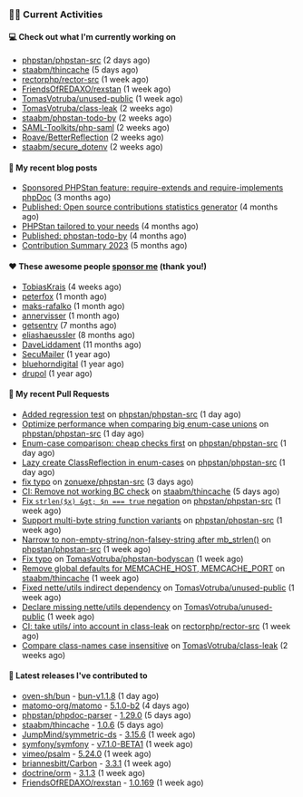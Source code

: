 ### 👨‍💻 Current Activities


#### 💻 Check out what I'm currently working on

- [phpstan/phpstan-src](https://github.com/phpstan/phpstan-src) (2 days ago)
- [staabm/thincache](https://github.com/staabm/thincache) (5 days ago)
- [rectorphp/rector-src](https://github.com/rectorphp/rector-src) (1 week ago)
- [FriendsOfREDAXO/rexstan](https://github.com/FriendsOfREDAXO/rexstan) (1 week ago)
- [TomasVotruba/unused-public](https://github.com/TomasVotruba/unused-public) (1 week ago)
- [TomasVotruba/class-leak](https://github.com/TomasVotruba/class-leak) (2 weeks ago)
- [staabm/phpstan-todo-by](https://github.com/staabm/phpstan-todo-by) (2 weeks ago)
- [SAML-Toolkits/php-saml](https://github.com/SAML-Toolkits/php-saml) (2 weeks ago)
- [Roave/BetterReflection](https://github.com/Roave/BetterReflection) (2 weeks ago)
- [staabm/secure_dotenv](https://github.com/staabm/secure_dotenv) (2 weeks ago)


#### 📜 My recent blog posts

- [Sponsored PHPStan feature: require-extends and require-implements phpDoc](https://staabm.github.io/2024/01/15/phpstan-require-extends-implements.html) (3 months ago)
- [Published: Open source contributions statistics generator](https://staabm.github.io/2024/01/10/oss-contribs-published.html) (4 months ago)
- [PHPStan tailored to your needs](https://staabm.github.io/2024/01/01/phpstan-customizing.html) (4 months ago)
- [Published: phpstan-todo-by](https://staabm.github.io/2023/12/17/phpstan-todo-by-published.html) (4 months ago)
- [Contribution Summary 2023](https://staabm.github.io/2023/12/07/contribution-summary-2023.html) (5 months ago)


#### ❤️ These awesome people [sponsor me](https://github.com/sponsors/staabm) (thank you!)

- [TobiasKrais](https://github.com/TobiasKrais) (4 weeks ago)
- [peterfox](https://github.com/peterfox) (1 month ago)
- [maks-rafalko](https://github.com/maks-rafalko) (1 month ago)
- [annervisser](https://github.com/annervisser) (1 month ago)
- [getsentry](https://github.com/getsentry) (7 months ago)
- [eliashaeussler](https://github.com/eliashaeussler) (8 months ago)
- [DaveLiddament](https://github.com/DaveLiddament) (11 months ago)
- [SecuMailer](https://github.com/SecuMailer) (1 year ago)
- [bluehorndigital](https://github.com/bluehorndigital) (1 year ago)
- [drupol](https://github.com/drupol) (1 year ago)


#### 🔨 My recent Pull Requests

- [Added regression test](https://github.com/phpstan/phpstan-src/pull/3062) on [phpstan/phpstan-src](https://github.com/phpstan/phpstan-src) (1 day ago)
- [Optimize performance when comparing big enum-case unions](https://github.com/phpstan/phpstan-src/pull/3061) on [phpstan/phpstan-src](https://github.com/phpstan/phpstan-src) (1 day ago)
- [Enum-case comparison: cheap checks first](https://github.com/phpstan/phpstan-src/pull/3060) on [phpstan/phpstan-src](https://github.com/phpstan/phpstan-src) (1 day ago)
- [Lazy create ClassReflection in enum-cases](https://github.com/phpstan/phpstan-src/pull/3059) on [phpstan/phpstan-src](https://github.com/phpstan/phpstan-src) (1 day ago)
- [fix typo](https://github.com/zonuexe/phpstan-src/pull/1) on [zonuexe/phpstan-src](https://github.com/zonuexe/phpstan-src) (3 days ago)
- [CI: Remove not working BC check](https://github.com/staabm/thincache/pull/28) on [staabm/thincache](https://github.com/staabm/thincache) (5 days ago)
- [Fix `strlen($x) &gt; $n === true` negation](https://github.com/phpstan/phpstan-src/pull/3040) on [phpstan/phpstan-src](https://github.com/phpstan/phpstan-src) (1 week ago)
- [Support multi-byte string function variants](https://github.com/phpstan/phpstan-src/pull/3039) on [phpstan/phpstan-src](https://github.com/phpstan/phpstan-src) (1 week ago)
- [Narrow to non-empty-string/non-falsey-string after mb_strlen()](https://github.com/phpstan/phpstan-src/pull/3038) on [phpstan/phpstan-src](https://github.com/phpstan/phpstan-src) (1 week ago)
- [Fix typo](https://github.com/TomasVotruba/phpstan-bodyscan/pull/3) on [TomasVotruba/phpstan-bodyscan](https://github.com/TomasVotruba/phpstan-bodyscan) (1 week ago)
- [Remove global defaults for MEMCACHE_HOST, MEMCACHE_PORT](https://github.com/staabm/thincache/pull/27) on [staabm/thincache](https://github.com/staabm/thincache) (1 week ago)
- [Fixed nette/utils indirect dependency](https://github.com/TomasVotruba/unused-public/pull/116) on [TomasVotruba/unused-public](https://github.com/TomasVotruba/unused-public) (1 week ago)
- [Declare missing nette/utils dependency](https://github.com/TomasVotruba/unused-public/pull/115) on [TomasVotruba/unused-public](https://github.com/TomasVotruba/unused-public) (1 week ago)
- [CI: take utils/ into account in class-leak](https://github.com/rectorphp/rector-src/pull/5847) on [rectorphp/rector-src](https://github.com/rectorphp/rector-src) (1 week ago)
- [Compare class-names case insensitive](https://github.com/TomasVotruba/class-leak/pull/42) on [TomasVotruba/class-leak](https://github.com/TomasVotruba/class-leak) (2 weeks ago)


#### 🔭 Latest releases I've contributed to

- [oven-sh/bun](https://github.com/oven-sh/bun) - [bun-v1.1.8](https://github.com/oven-sh/bun/releases/tag/bun-v1.1.8) (1 day ago)
- [matomo-org/matomo](https://github.com/matomo-org/matomo) - [5.1.0-b2](https://github.com/matomo-org/matomo/releases/tag/5.1.0-b2) (4 days ago)
- [phpstan/phpdoc-parser](https://github.com/phpstan/phpdoc-parser) - [1.29.0](https://github.com/phpstan/phpdoc-parser/releases/tag/1.29.0) (5 days ago)
- [staabm/thincache](https://github.com/staabm/thincache) - [1.0.6](https://github.com/staabm/thincache/releases/tag/1.0.6) (5 days ago)
- [JumpMind/symmetric-ds](https://github.com/JumpMind/symmetric-ds) - [3.15.6](https://github.com/JumpMind/symmetric-ds/releases/tag/3.15.6) (1 week ago)
- [symfony/symfony](https://github.com/symfony/symfony) - [v7.1.0-BETA1](https://github.com/symfony/symfony/releases/tag/v7.1.0-BETA1) (1 week ago)
- [vimeo/psalm](https://github.com/vimeo/psalm) - [5.24.0](https://github.com/vimeo/psalm/releases/tag/5.24.0) (1 week ago)
- [briannesbitt/Carbon](https://github.com/briannesbitt/Carbon) - [3.3.1](https://github.com/briannesbitt/Carbon/releases/tag/3.3.1) (1 week ago)
- [doctrine/orm](https://github.com/doctrine/orm) - [3.1.3](https://github.com/doctrine/orm/releases/tag/3.1.3) (1 week ago)
- [FriendsOfREDAXO/rexstan](https://github.com/FriendsOfREDAXO/rexstan) - [1.0.169](https://github.com/FriendsOfREDAXO/rexstan/releases/tag/1.0.169) (1 week ago)
